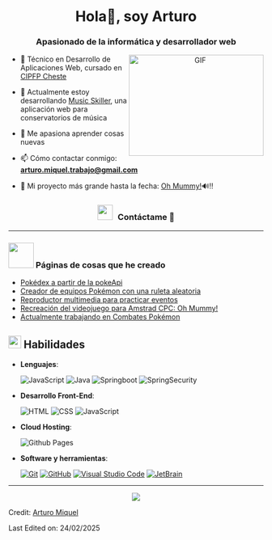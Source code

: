 <h1 align="center">Hola👋, soy Arturo</h1>
<h3 align="center">Apasionado de la informática y desarrollador web</h3>

<a target="_blank" align="center">
  <img align="right" top="500" height="200" width="266" alt="GIF" src="https://media.giphy.com/media/SWoSkN6DxTszqIKEqv/giphy.gif">
</a>

- 🔭 Técnico en Desarrollo de Aplicaciones Web, cursado en <a href="https://portal.edu.gva.es/fpcheste/" target="blank">CIPFP Cheste</a>

- 🌱 Actualmente estoy desarrollando <a href="http://www.music-skiller.com" target="blank">Music Skiller</a>, una aplicación web para conservatorios de música

- 📝 Me apasiona aprender cosas nuevas

- 📫 Cómo contactar conmigo: **arturo.miquel.trabajo@gmail.com**

- 📄 Mi proyecto más grande hasta la fecha: <a href="https://arturomiquel.github.io/Oh-Mummy/" target="blank">Oh Mummy!</a>🔊!!

<h3 align="center" > <img src="https://media.giphy.com/media/iY8CRBdQXODJSCERIr/giphy.gif" width="30" height="30" style="margin-right: 10px;">Contáctame 🤝 </h3>

---

### <img src = "https://github.com/7oSkaaa/7oSkaaa/blob/main/Images/about_me.gif?raw=true" width = 50px><b> Páginas de cosas que he creado </b>

<!-- BLOG-POST-LIST:START -->

- [Pokédex a partir de la pokeApi](https://arturomiquel.github.io/Pokedex-pokeApi/)
- [Creador de equipos Pokémon con una ruleta aleatoria](https://arturomiquel.github.io/Creador-de-equipos-Pokemon/)
- [Reproductor multimedia para practicar eventos](https://arturomiquel.github.io/Reproductor-Multimedia/)
- [Recreación del videojuego para Amstrad CPC: Oh Mummy!](https://arturomiquel.github.io/Oh-Mummy/)
- [Actualmente trabajando en Combates Pokémon](https://arturomiquel.github.io/Combates-Pokemon/)
<!-- BLOG-POST-LIST:END -->

## <img src="https://media2.giphy.com/media/QssGEmpkyEOhBCb7e1/giphy.gif?cid=ecf05e47a0n3gi1bfqntqmob8g9aid1oyj2wr3ds3mg700bl&rid=giphy.gif" width ="25"><b> Habilidades </b>

- **Lenguajes**:
    
    <img alt="JavaScript" src="https://img.shields.io/badge/Javascript-%23F7DF1E?style=flat&logo=javascript&logoColor=black&logoSize=auto">
    <img alt="Java" src="https://img.shields.io/badge/Java-%23FF8000?style=flat&logoSize=auto">
    <img alt="Springboot" src="https://img.shields.io/badge/Springboot-%236DB33F?style=flat&logo=springboot&logoColor=white&labelColor=%236DB33F">
    <img alt="SpringSecurity" src="https://img.shields.io/badge/SpringSecurity-%236DB33F?style=flat&logo=springsecurity&logoColor=white&labelColor=%236DB33F">
 
    
- **Desarrollo Front-End**:

   <img alt="HTML" src="https://img.shields.io/badge/HTML5%20-%23E34F26.svg?style=plastic&logo=html5&logoColor=white">
   <img alt="CSS" src="https://img.shields.io/badge/CSS%20-%231572B6.svg?style=plastic&logo=css3&logoColor=white">
   <img alt="JavaScript" src="https://img.shields.io/badge/JavaScript%20-%23F7DF1E.svg?style=plastic&logo=javascript&logoColor=black">


- **Cloud Hosting**:

  <img alt="Github Pages" src="https://img.shields.io/badge/-brightgreen?style=flat&logo=githubpages&logoColor=White&logoSize=auto&labelColor=black&color=black&cacheSeconds=3600">
  


- **Software y herramientas**:

    <a href="#"><img alt="Git" src="https://img.shields.io/badge/Git%20-%23F05033.svg?style=plastic&logo=git&logoColor=white"></a>
    <a href="#"><img alt="GitHub" src="https://img.shields.io/badge/github-%23181717.svg?style=plastic&logo=github&logoColor=white"></a>
    <a href="#"><img alt="Visual Studio Code" src="https://img.shields.io/badge/Visual%20Studio%20Code-0078d7.svg?style=plastic&logo=visual-studio-code&logoColor=white"></a>
    <a href="#"><img alt="JetBrain" src="https://img.shields.io/badge/jetbrains-%23000000.svg?style=plastic&logo=jetbrains&logoColor=white" /></a>

---

<p align="center">
  <a href="https://skillicons.dev">
    <img src="https://skillicons.dev/icons?i=git,kubernetes,docker,c,vim" />   
  </a>
</p>

Credit: [Arturo Miquel](https://github.com/Arturmick)

Last Edited on: 24/02/2025
